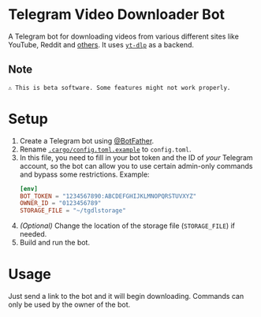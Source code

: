 # Telegram Video Downloader Bot
A Telegram bot for downloading videos from various different sites like YouTube, Reddit and [others](https://github.com/yt-dlp/yt-dlp/blob/master/supportedsites.md). It uses [`yt-dlp`](https://github.com/yt-dlp/yt-dlp) as a backend.

## Note
```
⚠️ This is beta software. Some features might not work properly.
```

# Setup
1. Create a Telegram bot using [@BotFather](https://t.me/BotFather).
2. Rename [`.cargo/config.toml.example`](.cargo/config.toml.example) to `config.toml`.
3. In this file, you need to fill in your bot token and the ID of *your* Telegram account, so the bot can allow you to use certain admin-only commands and bypass some restrictions.
    Example:
    ```toml
    [env]
    BOT_TOKEN = "1234567890:ABCDEFGHIJKLMNOPQRSTUVXYZ"
    OWNER_ID = "0123456789"
    STORAGE_FILE = "~/tgdlstorage"
    ```
3. _(Optional)_ Change the location of the storage file (`STORAGE_FILE`) if needed.
4. Build and run the bot.

# Usage
Just send a link to the bot and it will begin downloading.
Commands can only be used by the owner of the bot.
